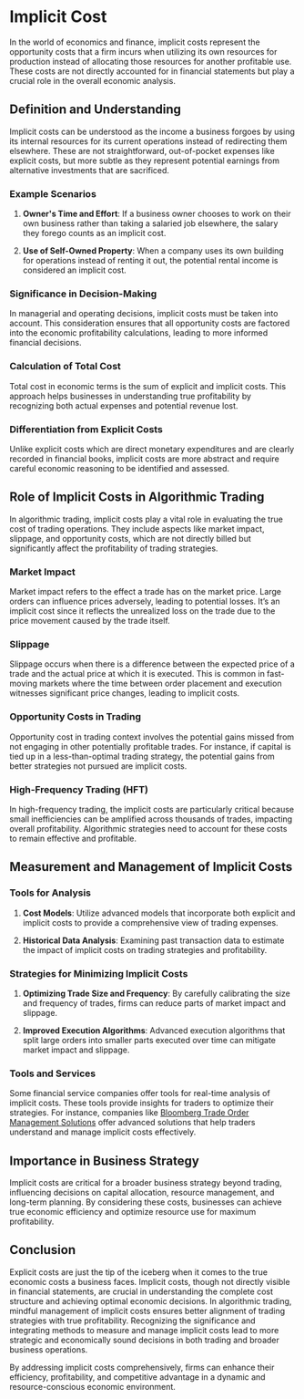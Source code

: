 # Implicit Cost

In the world of economics and finance, implicit costs represent the opportunity costs that a firm incurs when utilizing its own resources for production instead of allocating those resources for another profitable use. These costs are not directly accounted for in financial statements but play a crucial role in the overall economic analysis.

## Definition and Understanding

Implicit costs can be understood as the income a business forgoes by using its internal resources for its current operations instead of redirecting them elsewhere. These are not straightforward, out-of-pocket expenses like explicit costs, but more subtle as they represent potential earnings from alternative investments that are sacrificed.

### Example Scenarios
1. **Owner's Time and Effort**: If a business owner chooses to work on their own business rather than taking a salaried job elsewhere, the salary they forego counts as an implicit cost.
   
2. **Use of Self-Owned Property**: When a company uses its own building for operations instead of renting it out, the potential rental income is considered an implicit cost.

### Significance in Decision-Making
In managerial and operating decisions, implicit costs must be taken into account. This consideration ensures that all opportunity costs are factored into the economic profitability calculations, leading to more informed financial decisions.

### Calculation of Total Cost
Total cost in economic terms is the sum of explicit and implicit costs. This approach helps businesses in understanding true profitability by recognizing both actual expenses and potential revenue lost.

### Differentiation from Explicit Costs
Unlike explicit costs which are direct monetary expenditures and are clearly recorded in financial books, implicit costs are more abstract and require careful economic reasoning to be identified and assessed.

## Role of Implicit Costs in Algorithmic Trading

In algorithmic trading, implicit costs play a vital role in evaluating the true cost of trading operations. They include aspects like market impact, slippage, and opportunity costs, which are not directly billed but significantly affect the profitability of trading strategies.

### Market Impact
Market impact refers to the effect a trade has on the market price. Large orders can influence prices adversely, leading to potential losses. It’s an implicit cost since it reflects the unrealized loss on the trade due to the price movement caused by the trade itself.

### Slippage
Slippage occurs when there is a difference between the expected price of a trade and the actual price at which it is executed. This is common in fast-moving markets where the time between order placement and execution witnesses significant price changes, leading to implicit costs.

### Opportunity Costs in Trading
Opportunity cost in trading context involves the potential gains missed from not engaging in other potentially profitable trades. For instance, if capital is tied up in a less-than-optimal trading strategy, the potential gains from better strategies not pursued are implicit costs.

### High-Frequency Trading (HFT)
In high-frequency trading, the implicit costs are particularly critical because small inefficiencies can be amplified across thousands of trades, impacting overall profitability. Algorithmic strategies need to account for these costs to remain effective and profitable.

## Measurement and Management of Implicit Costs

### Tools for Analysis
1. **Cost Models**: Utilize advanced models that incorporate both explicit and implicit costs to provide a comprehensive view of trading expenses.
   
2. **Historical Data Analysis**: Examining past transaction data to estimate the impact of implicit costs on trading strategies and profitability.

### Strategies for Minimizing Implicit Costs
1. **Optimizing Trade Size and Frequency**: By carefully calibrating the size and frequency of trades, firms can reduce parts of market impact and slippage.
   
2. **Improved Execution Algorithms**: Advanced execution algorithms that split large orders into smaller parts executed over time can mitigate market impact and slippage.

### Tools and Services
Some financial service companies offer tools for real-time analysis of implicit costs. These tools provide insights for traders to optimize their strategies. For instance, companies like [Bloomberg Trade Order Management Solutions](https://www.bloomberg.com/professional/product/trading-solutions/) offer advanced solutions that help traders understand and manage implicit costs effectively.

## Importance in Business Strategy

Implicit costs are critical for a broader business strategy beyond trading, influencing decisions on capital allocation, resource management, and long-term planning. By considering these costs, businesses can achieve true economic efficiency and optimize resource use for maximum profitability.

## Conclusion

Explicit costs are just the tip of the iceberg when it comes to the true economic costs a business faces. Implicit costs, though not directly visible in financial statements, are crucial in understanding the complete cost structure and achieving optimal economic decisions. In algorithmic trading, mindful management of implicit costs ensures better alignment of trading strategies with true profitability. Recognizing the significance and integrating methods to measure and manage implicit costs lead to more strategic and economically sound decisions in both trading and broader business operations.

By addressing implicit costs comprehensively, firms can enhance their efficiency, profitability, and competitive advantage in a dynamic and resource-conscious economic environment.